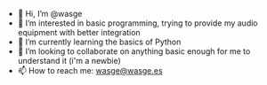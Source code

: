 - 👋 Hi, I’m @wasge
- 👀 I’m interested in basic programming, trying to provide my audio equipment with better integration
- 🌱 I’m currently learning the basics of Python
- 💞️ I’m looking to collaborate on anything basic enough for me to understand it (i'm a newbie)
- 📫 How to reach me: wasge@wasge.es

<!---
wasge/wasge is a ✨ special ✨ repository because its `README.md` (this file) appears on your GitHub profile.
You can click the Preview link to take a look at your changes.
--->
